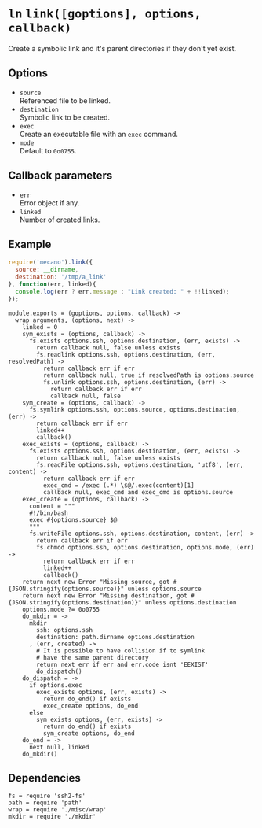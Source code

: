 
# `ln` `link([goptions], options, callback)`

Create a symbolic link and it's parent directories if they don't yet
exist.

## Options

*   `source`   
    Referenced file to be linked.   
*   `destination`   
    Symbolic link to be created.   
*   `exec`   
    Create an executable file with an `exec` command.   
*   `mode`   
    Default to `0o0755`.   

## Callback parameters

*   `err`   
    Error object if any.   
*   `linked`   
    Number of created links.   

## Example

```js
require('mecano').link({
  source: __dirname,
  destination: '/tmp/a_link'
}, function(err, linked){
  console.log(err ? err.message : "Link created: " + !!linked);
});
```

    module.exports = (goptions, options, callback) ->
      wrap arguments, (options, next) ->
        linked = 0
        sym_exists = (options, callback) ->
          fs.exists options.ssh, options.destination, (err, exists) ->
            return callback null, false unless exists
            fs.readlink options.ssh, options.destination, (err, resolvedPath) ->
              return callback err if err
              return callback null, true if resolvedPath is options.source
              fs.unlink options.ssh, options.destination, (err) ->
                return callback err if err
                callback null, false
        sym_create = (options, callback) ->
          fs.symlink options.ssh, options.source, options.destination, (err) ->
            return callback err if err
            linked++
            callback()
        exec_exists = (options, callback) ->
          fs.exists options.ssh, options.destination, (err, exists) ->
            return callback null, false unless exists
            fs.readFile options.ssh, options.destination, 'utf8', (err, content) ->
              return callback err if err
              exec_cmd = /exec (.*) \$@/.exec(content)[1]
              callback null, exec_cmd and exec_cmd is options.source
        exec_create = (options, callback) ->
          content = """
          #!/bin/bash
          exec #{options.source} $@
          """
          fs.writeFile options.ssh, options.destination, content, (err) ->
            return callback err if err
            fs.chmod options.ssh, options.destination, options.mode, (err) ->
              return callback err if err
              linked++
              callback()
        return next new Error "Missing source, got #{JSON.stringify(options.source)}" unless options.source
        return next new Error "Missing destination, got #{JSON.stringify(options.destination)}" unless options.destination
        options.mode ?= 0o0755
        do_mkdir = ->
          mkdir
            ssh: options.ssh
            destination: path.dirname options.destination
          , (err, created) ->
            # It is possible to have collision if to symlink
            # have the same parent directory
            return next err if err and err.code isnt 'EEXIST'
            do_dispatch()
        do_dispatch = ->
          if options.exec
            exec_exists options, (err, exists) ->
              return do_end() if exists
              exec_create options, do_end
          else
            sym_exists options, (err, exists) ->
              return do_end() if exists
              sym_create options, do_end
        do_end = ->
          next null, linked
        do_mkdir()

## Dependencies

    fs = require 'ssh2-fs'
    path = require 'path'
    wrap = require './misc/wrap'
    mkdir = require './mkdir'




